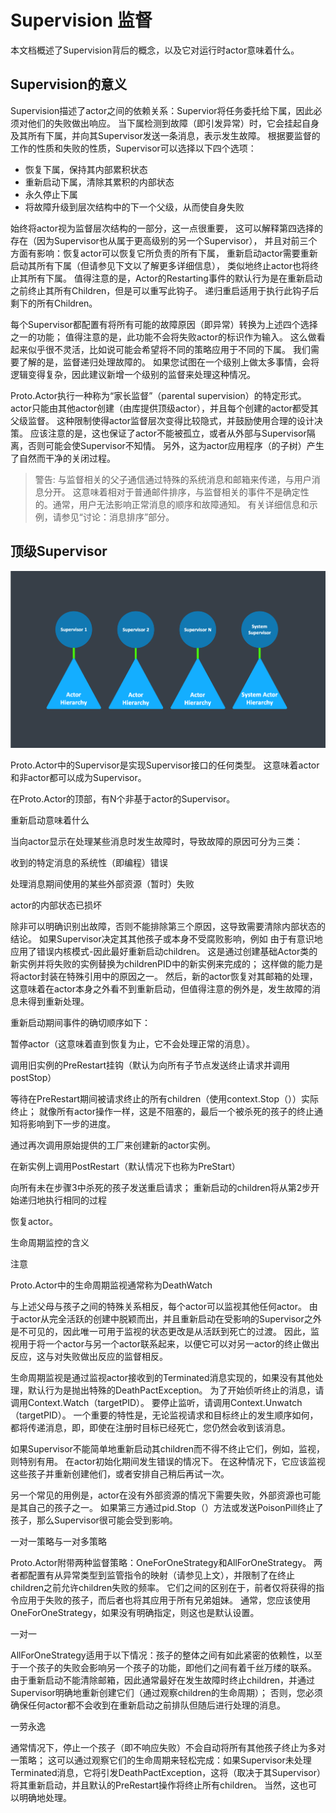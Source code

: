 # Supervision 监督

本文档概述了Supervision背后的概念，以及它对运行时actor意味着什么。


## Supervision的意义

Supervision描述了actor之间的依赖关系：Supervior将任务委托给下属，因此必须对他们的失败做出响应。
当下属检测到故障（即引发异常）时，它会挂起自身及其所有下属，并向其Supervisor发送一条消息，表示发生故障。
根据要监督的工作的性质和失败的性质，Supervisor可以选择以下四个选项：


- 恢复下属，保持其内部累积状态
- 重新启动下属，清除其累积的内部状态
- 永久停止下属
- 将故障升级到层次结构中的下一个父级，从而使自身失败

始终将actor视为监督层次结构的一部分，这一点很重要，
这可以解释第四选择的存在（因为Supervisor也从属于更高级别的另一个Supervisor），
并且对前三个方面有影响：恢复actor可以恢复它所负责的所有下属，
重新启动actor需要重新启动其所有下属（但请参见下文以了解更多详细信息），
类似地终止actor也将终止其所有下属。
值得注意的是，Actor的Restarting事件的默认行为是在重新启动之前终止其所有Children，但是可以重写此钩子。
递归重启适用于执行此钩子后剩下的所有Children。


每个Supervisor都配置有将所有可能的故障原因（即异常）转换为上述四个选择之一的功能；
值得注意的是，此功能不会将失败actor的标识作为输入。
这么做看起来似乎很不灵活，比如说可能会希望将不同的策略应用于不同的下属。
我们需要了解的是，监督递归处理故障的。
如果您试图在一个级别上做太多事情，会将逻辑变得复杂，因此建议新增一个级别的监督来处理这种情况。


Proto.Actor执行一种称为“家长监督”（parental supervision）的特定形式。
actor只能由其他actor创建（由库提供顶级actor），并且每个创建的actor都受其父级监督。
这种限制使得actor监督层次变得比较隐式，并鼓励使用合理的设计决策。
应该注意的是，这也保证了actor不能被孤立，或者从外部与Supervisor隔离，否则可能会使Supervisor不知情。
另外，这为actor应用程序（的子树）产生了自然而干净的关闭过程。


> 警告: 
> 与监督相关的父子通信通过特殊的系统消息和邮箱来传递，与用户消息分开。
这意味着相对于普通邮件排序，与监督相关的事件不是确定性的。通常，用户无法影响正常消息的顺序和故障通知。
有关详细信息和示例，请参见“讨论：消息排序”部分。

## 顶级Supervisor

![](img/4_1.png)

Proto.Actor中的Supervisor是实现Supervisor接口的任何类型。
这意味着actor和非actor都可以成为Supervisor。


在Proto.Actor的顶部，有N个非基于actor的Supervisor。


重新启动意味着什么

当向actor显示在处理某些消息时发生故障时，导致故障的原因可分为三类：


收到的特定消息的系统性（即编程）错误

处理消息期间使用的某些外部资源（暂时）失败

actor的内部状态已损坏

除非可以明确识别出故障，否则不能排除第三个原因，这导致需要清除内部状态的结论。
如果Supervisor决定其其他孩子或本身不受腐败影响，例如
由于有意识地应用了错误内核模式-因此最好重新启动children。
这是通过创建基础Actor类的新实例并将失败的实例替换为childrenPID中的新实例来完成的；
这样做的能力是将actor封装在特殊引用中的原因之一。
然后，新的actor恢复对其邮箱的处理，这意味着在actor本身之外看不到重新启动，但值得注意的例外是，发生故障的消息未得到重新处理。


重新启动期间事件的确切顺序如下：


暂停actor（这意味着直到恢复为止，它不会处理正常的消息）。

调用旧实例的PreRestart挂钩（默认为向所有子节点发送终止请求并调用postStop）

等待在PreRestart期间被请求终止的所有children（使用context.Stop（））实际终止；
就像所有actor操作一样，这是不阻塞的，最后一个被杀死的孩子的终止通知将影响到下一步的进度。

通过再次调用原始提供的工厂来创建新的actor实例。

在新实例上调用PostRestart（默认情况下也称为PreStart）

向所有未在步骤3中杀死的孩子发送重启请求；
重新启动的children将从第2步开始递归地执行相同的过程

恢复actor。

生命周期监控的含义

注意

Proto.Actor中的生命周期监视通常称为DeathWatch

与上述父母与孩子之间的特殊关系相反，每个actor可以监视其他任何actor。
由于actor从完全活跃的创建中脱颖而出，并且重新启动在受影响的Supervisor之外是不可见的，因此唯一可用于监视的状态更改是从活跃到死亡的过渡。
因此，监视用于将一个actor与另一个actor联系起来，以便它可以对另一actor的终止做出反应，这与对失败做出反应的监督相反。


生命周期监视是通过监视actor接收到的Terminated消息实现的，如果没有其他处理，默认行为是抛出特殊的DeathPactException。
为了开始侦听终止的消息，请调用Context.Watch（targetPID）。
要停止监听，请调用Context.Unwatch（targetPID）。
一个重要的特性是，无论监视请求和目标终止的发生顺序如何，都将传递消息，即，即使在注册时目标已经死亡，您仍然会收到该消息。


如果Supervisor不能简单地重新启动其children而不得不终止它们，例如，监视，则特别有用。
在actor初始化期间发生错误的情况下。
在这种情况下，它应该监视这些孩子并重新创建他们，或者安排自己稍后再试一次。


另一个常见的用例是，actor在没有外部资源的情况下需要失败，外部资源也可能是其自己的孩子之一。
如果第三方通过pid.Stop（）方法或发送PoisonPill终止了孩子，那么Supervisor很可能会受到影响。


一对一策略与一对多策略

Proto.Actor附带两种监督策略：OneForOneStrategy和AllForOneStrategy。
两者都配置有从异常类型到监管指令的映射（请参见上文），并限制了在终止children之前允许children失败的频率。
它们之间的区别在于，前者仅将获得的指令应用于失败的孩子，而后者也将其应用于所有兄弟姐妹。
通常，您应该使用OneForOneStrategy，如果没有明确指定，则这也是默认设置。


一对一

AllForOneStrategy适用于以下情况：孩子的整体之间有如此紧密的依赖性，以至于一个孩子的失败会影响另一个孩子的功能，即他们之间有着千丝万缕的联系。
由于重新启动不能清除邮箱，因此通常最好在发生故障时终止children，并通过Supervisor明确地重新创建它们（通过观察children的生命周期）；
否则，您必须确保任何actor都不会收到在重新启动之前排队但随后进行处理的消息。


一劳永逸

通常情况下，停止一个孩子（即不响应失败）不会自动将所有其他孩子终止为多对一策略；
这可以通过观察它们的生命周期来轻松完成：如果Supervisor未处理Terminated消息，它将引发DeathPactException，这将（取决于其Supervisor）将其重新启动，并且默认的PreRestart操作将终止所有children。
当然，这也可以明确地处理。